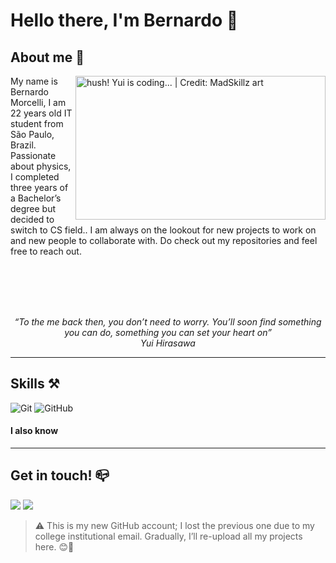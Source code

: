 # Hello there, I'm Bernardo 👺

## About me 📝

<div>
  <img src="https://github.com/user-attachments/assets/3124b6a1-9fbd-4db0-b409-f598394360b6" align="right" title="hush! Yui is coding... | Credit: MadSkillz art" width="400" height="230"></img>
  <p align="left">My name is Bernardo Morcelli, I am 22 years old IT student from São Paulo, Brazil. Passionate about physics, I completed three years of a Bachelor’s degree but decided to switch to CS field..
  I am always on the lookout for new projects to work on and new people to collaborate with. Do check out my repositories and feel free to reach out.
  </p>
</div>
<br>
<br>
<br>
<br>

<p align="center">
  <i>“To the me back then, you don’t need to worry. You’ll soon find something you can do, something you can set your heart on” </i>
  <br>
  <i>Yui Hirasawa</i>
</p>
<hr>

## Skills ⚒

![Git](https://img.shields.io/badge/git-%23F05033.svg?style=for-the-badge&logo=git&logoColor=white)
![GitHub](https://img.shields.io/badge/github-%23121011.svg?style=for-the-badge&logo=github&logoColor=white)

#### I also know


<hr>

## Get in touch! 📪

<a target="_blank" href="mailto:bernardolmc@gmail.com"><img src="https://img.shields.io/badge/bernardolmc%40gmail.com-D14836?style=for-the-badge&logo=gmail&logoColor=white"></a>
<a href="https://www.linkedin.com/in/bernardo-morcelli/" target="_blank"><img src="https://img.shields.io/badge/linkedin-%230077B5.svg?style=for-the-badge&logo=linkedin&logoColor=white"></a>

> ⚠ This is my new GitHub account; I lost the previous one due to my college institutional email. Gradually, I’ll re-upload all my projects here. 😊🚀
